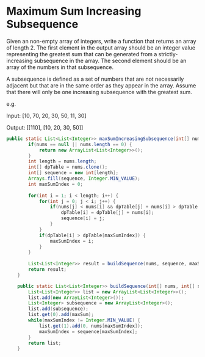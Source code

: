 # Maximum Sum Increasing Subsequence
Given an non-empty array of integers, write a function that returns an array of length 2. The first element in the output array should be an integer value representing the greatest sum that can be generated from a strictly-increasing subsequence in the array. The second element should be an array of the numbers in that subsequence. 

A subsequence is defined as a set of numbers that are not necessarily adjacent but that are in the same order as they appear in the array. Assume that there will only be one increasing subsequence with the greatest sum.

e.g.

Input: [10, 70, 20, 30, 50, 11, 30]

Output: [[110], [10, 20, 30, 50]]


```java
public static List<List<Integer>> maxSumIncreasingSubsequence(int[] nums) {
		if(nums == null || nums.length == 0) {
			return new ArrayList<List<Integer>>();
		}
		int length = nums.length;
		int[] dpTable = nums.clone();
		int[] sequence = new int[length];
		Arrays.fill(sequence, Integer.MIN_VALUE);
		int maxSumIndex = 0;
		
		for(int i = 1; i < length; i++) {
			for(int j = 0; j < i; j++) {
				if(nums[j] < nums[i] && dpTable[j] + nums[i] > dpTable[i] ) {
					dpTable[i] = dpTable[j] + nums[i];
					sequence[i] = j;
				}
			}
			if(dpTable[i] > dpTable[maxSumIndex]) {
				maxSumIndex = i;
			}
		}
		
		List<List<Integer>> result = buildSequence(nums, sequence, maxSumIndex, dpTable[maxSumIndex]);
		return result;
	}

	public static List<List<Integer>> buildSequence(int[] nums, int[] sequence, int maxSumIndex, int maxSum) {
		List<List<Integer>> list = new ArrayList<List<Integer>>();
		list.add(new ArrayList<Integer>());
		List<Integer> subsequence = new ArrayList<Integer>();
		list.add(subsequence);
		list.get(0).add(maxSum);
		while(maxSumIndex != Integer.MIN_VALUE) {
			list.get(1).add(0, nums[maxSumIndex]);
			maxSumIndex = sequence[maxSumIndex];
		}
		return list;
	}

```
